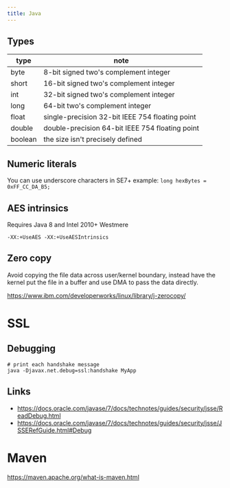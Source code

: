 ```yaml
---
title: Java
---
```


## Types

| type    | note                                            |
|---------|-------------------------------------------------|
| byte    | 8-bit signed two's complement integer           |
| short   | 16-bit signed two's complement integer          |
| int     | 32-bit signed two's complement integer          |
| long    | 64-bit two's complement integer                 |
| float   | single-precision 32-bit IEEE 754 floating point |
| double  | double-precision 64-bit IEEE 754 floating point |
| boolean | the size isn't precisely defined                |

## Numeric literals

You can use underscore characters in SE7+
example: ``long hexBytes = 0xFF_CC_DA_B5;``


## AES intrinsics

Requires Java 8 and Intel 2010+ Westmere

	-XX:+UseAES -XX:+UseAESIntrinsics

## Zero copy

Avoid copying the file data across user/kernel boundary, instead have the kernel put the file in a buffer and use DMA to pass the data directly.

<https://www.ibm.com/developerworks/linux/library/j-zerocopy/>



# SSL
## Debugging

	# print each handshake message
	java -Djavax.net.debug=ssl:handshake MyApp

## Links

* <https://docs.oracle.com/javase/7/docs/technotes/guides/security/jsse/ReadDebug.html>
* <https://docs.oracle.com/javase/7/docs/technotes/guides/security/jsse/JSSERefGuide.html#Debug>




# Maven
<https://maven.apache.org/what-is-maven.html>

